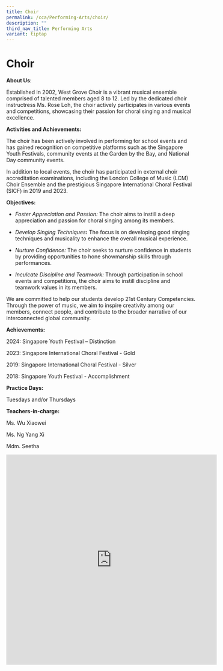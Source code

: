 ```yaml
---
title: Choir
permalink: /cca/Performing-Arts/choir/
description: ""
third_nav_title: Performing Arts
variant: tiptap
---
```

<h1>Choir</h1>
<p><strong>About Us</strong>:</p>
<p>Established in 2002, West Grove Choir is a vibrant musical ensemble comprised
of talented members aged 8 to 12. Led by the dedicated choir instructress
Ms. Rose Loh, the choir actively participates in various events and competitions,
showcasing their passion for choral singing and musical excellence.</p>
<p><strong>Activities and Achievements:</strong>
</p>
<p>The choir has been actively involved in performing for school events and
has gained recognition on competitive platforms such as the Singapore Youth
Festivals, community events at the Garden by the Bay, and National Day
community events.</p>
<p>In addition to local events, the choir has participated in external choir
accreditation examinations, including the London College of Music (LCM)
Choir Ensemble and the prestigious Singapore International Choral Festival
(SICF) in 2019 and 2023.</p>
<p><strong>Objectives:</strong>
</p>
<ul data-tight="true" class="tight">
<li>
<p><em>Foster Appreciation and Passion:</em> The choir aims to instill a deep
appreciation and passion for choral singing among its members.</p>
</li>
<li>
<p><em>Develop Singing Techniques</em><strong>:</strong> The focus is on developing
good singing techniques and musicality to enhance the overall musical experience.</p>
</li>
<li>
<p><em>Nurture Confidence:</em> The choir seeks to nurture confidence in students
by providing opportunities to hone showmanship skills through performances.</p>
</li>
<li>
<p><em>Inculcate Discipline and Teamwork:</em> Through participation in school
events and competitions, the choir aims to instill discipline and teamwork
values in its members.</p>
</li>
</ul>
<p>We are committed to help our students develop 21st Century Competencies.
Through the power of music, we aim to inspire creativity among our members,
connect people, and contribute to the broader narrative of our interconnected
global community.</p>
<p><strong>Achievements:</strong>
</p>
<p>2024: Singapore Youth Festival – Distinction</p>
<p>2023: Singapore International Choral Festival - Gold</p>
<p>2019: Singapore International Choral Festival - Silver</p>
<p>2018: Singapore Youth Festival - Accomplishment</p>
<p><strong>Practice Days:</strong>
</p>
<p>Tuesdays and/or Thursdays</p>
<p><strong>Teachers-in-charge:</strong>
</p>
<p>Ms. Wu Xiaowei</p>
<p>Ms. Ng Yang Xi</p>
<p>Mdm. Seetha</p>
<div class="iframe-wrapper">
<iframe height="560" width="560" allowfullscreen="true" frameborder="0" src="https://docs.google.com/presentation/d/e/2PACX-1vTKQaFFnpsw7mfK1HBwGiqkS0A8XRABFSxI11n5pmSnTPRLDfIsKdOjxOpNRZWrjsrhhkNrGjRDsT_Y/embed?start=true&amp;loop=true&amp;delayms=3000"></iframe>
</div>
<p></p>